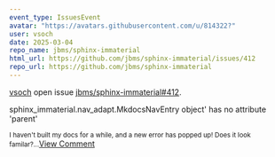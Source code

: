 ```yaml
---
event_type: IssuesEvent
avatar: "https://avatars.githubusercontent.com/u/814322?"
user: vsoch
date: 2025-03-04
repo_name: jbms/sphinx-immaterial
html_url: https://github.com/jbms/sphinx-immaterial/issues/412
repo_url: https://github.com/jbms/sphinx-immaterial
---
```


<a href='https://github.com/vsoch' target='_blank'>vsoch</a> open issue <a href='https://github.com/jbms/sphinx-immaterial/issues/412' target='_blank'>jbms/sphinx-immaterial#412</a>.

<p>sphinx_immaterial.nav_adapt.MkdocsNavEntry object' has no attribute 'parent'</p><small>I haven't built my docs for a while, and a new error has popped up! Does it look familar?...</small><a href='https://github.com/jbms/sphinx-immaterial/issues/412' target='_blank'>View Comment</a>